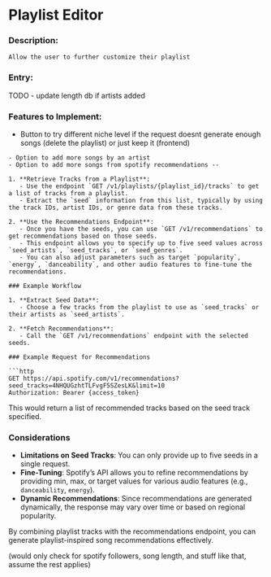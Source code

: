 # Playlist Editor

### Description:
    Allow the user to further customize their playlist

### Entry:


TODO - update length db if artists added
    
### Features to Implement:
   - Button to try different niche level if the request doesnt generate enough songs (delete the playlist) or just keep it (frontend)

    - Option to add more songs by an artist
    - Option to add more songs from spotify recommendations -- 
```
1. **Retrieve Tracks from a Playlist**:
   - Use the endpoint `GET /v1/playlists/{playlist_id}/tracks` to get a list of tracks from a playlist.
   - Extract the `seed` information from this list, typically by using the track IDs, artist IDs, or genre data from these tracks.

2. **Use the Recommendations Endpoint**:
   - Once you have the seeds, you can use `GET /v1/recommendations` to get recommendations based on those seeds.
   - This endpoint allows you to specify up to five seed values across `seed_artists`, `seed_tracks`, or `seed_genres`.
   - You can also adjust parameters such as target `popularity`, `energy`, `danceability`, and other audio features to fine-tune the recommendations.

### Example Workflow

1. **Extract Seed Data**:
   - Choose a few tracks from the playlist to use as `seed_tracks` or their artists as `seed_artists`.

2. **Fetch Recommendations**:
   - Call the `GET /v1/recommendations` endpoint with the selected seeds.

### Example Request for Recommendations

```http
GET https://api.spotify.com/v1/recommendations?seed_tracks=4NHQUGzhtTLFvgF5SZesLK&limit=10
Authorization: Bearer {access_token}
```

This would return a list of recommended tracks based on the seed track specified.

### Considerations

- **Limitations on Seed Tracks**: You can only provide up to five seeds in a single request.
- **Fine-Tuning**: Spotify’s API allows you to refine recommendations by providing min, max, or target values for various audio features (e.g., `danceability`, `energy`).
- **Dynamic Recommendations**: Since recommendations are generated dynamically, the response may vary over time or based on regional popularity.

By combining playlist tracks with the recommendations endpoint, you can generate playlist-inspired song recommendations effectively.

(would only check for spotify followers, song length, and stuff like that, assume the rest applies)
```